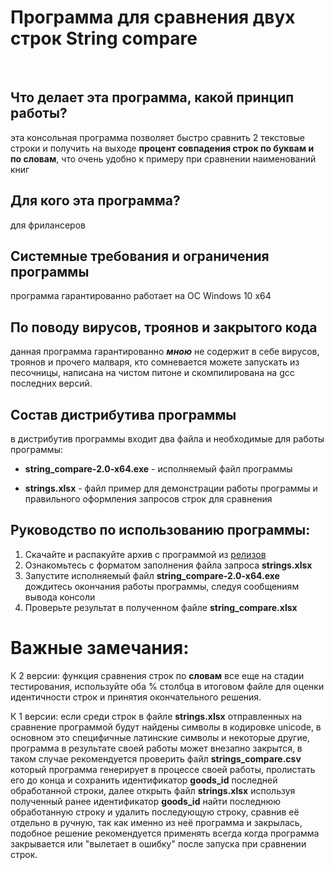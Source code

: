 # Программа для сравнения двух строк String compare
​

## Что делает эта программа, какой принцип работы?

эта консольная программа позволяет быстро сравнить 2 текстовые строки и получить на выходе **процент совпадения строк по буквам и по словам**, что очень удобно к примеру при сравнении наименований книг

## Для кого эта программа?

для фрилансеров

## Системные требования и ограничения программы

программа гарантированно работает на ОС Windows 10 x64 

## По поводу вирусов, троянов и закрытого кода

данная программа гарантированно ***мною*** не содержит в себе вирусов, троянов и прочего малваря, кто сомневается можете запускать из песочницы, написана на чистом питоне и скомпилирована на gcc последних версий.

## Состав дистрибутива программы

в дистрибутив программы входит два файла и необходимые для работы программы:

- **string_compare-2.0-x64.exe** - исполняемый файл программы

- **strings.xlsx** - файл пример для демонстрации работы программы и правильного оформления запросов строк для сравнения

## Руководство по использованию программы:

1. Скачайте и распакуйте архив с программой из [релизов](https://github.com/itz0/sc/releases/)
2. Ознакомьтесь с форматом заполнения файла запроса **strings.xlsx**
3. Запустите исполняемый файл **string_compare-2.0-x64.exe** дождитесь окончания работы программы, следуя сообщениям вывода консоли
4. Проверьте результат в полученном файле **string_compare.xlsx**

# Важные замечания:

К 2 версии: функция сравнения строк по **словам** все еще на стадии тестирования, используйте оба % столбца в итоговом файле для оценки идентичности строк и принятия окончательного решения.

К 1 версии: если среди строк в файле **strings.xlsx** отправленных на сравнение программой будут найдены символы в кодировке unicode, в основном это специфичные латинские символы и некоторые другие, программа в результате своей работы может внезапно закрытся, в таком случае рекомендуется проверить файл **strings_compare.csv** который программа генерирует в процессе своей работы, пролистать его до конца и сохранить идентификатор **goods_id** последней обработанной строки, далее открыть файл **strings.xlsx** используя полученный ранее идентификатор **goods_id** найти последнюю обработанную строку и удалить последующую строку, сравнив её отдельно в ручную, так как именно из неё программа и закрылась, подобное решение рекомендуется применять всегда когда программа закрывается или "вылетает в ошибку" после запуска при сравнении строк.

